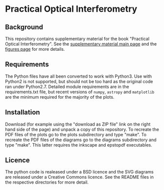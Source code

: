 # Practical Optical Interferometry

## Background
This repository contains supplementary material for the book "Practical Optical Interferometry". See the [supplementary material main page](https://dbuscher.github.io/practical-optical-interferometry/) and the [figures page](http://dbuscher.github.io/practical-optical-interferometry/figures/) for more details.

## Requirements
The Python files have all been converted to work with Python3. Use with Python2 is not supported, but should not be too hard as the original code ran under Python2.7. Detailed module requirements are in the requirements.txt file, but recent versions of `numpy`, `astropy` and `matplotlib` are the minimum required for the majority of the plots.

## Installation
Download (for example using the "download as ZIP file" link on the right hand side of the page) and unpack a copy of this repository. To recreate the PDF files of the plots go to the plots subdirectory and type "make". To recreate the PDF files of the diagrams go to the diagrams subdirectory and type "make". This latter requires the inkscape and epstopdf executables.

## Licence
The python code is realeased under a BSD licence and the SVG diagrams are released under a Creative Commons licence. See the README files in the respective directories for more detail.
